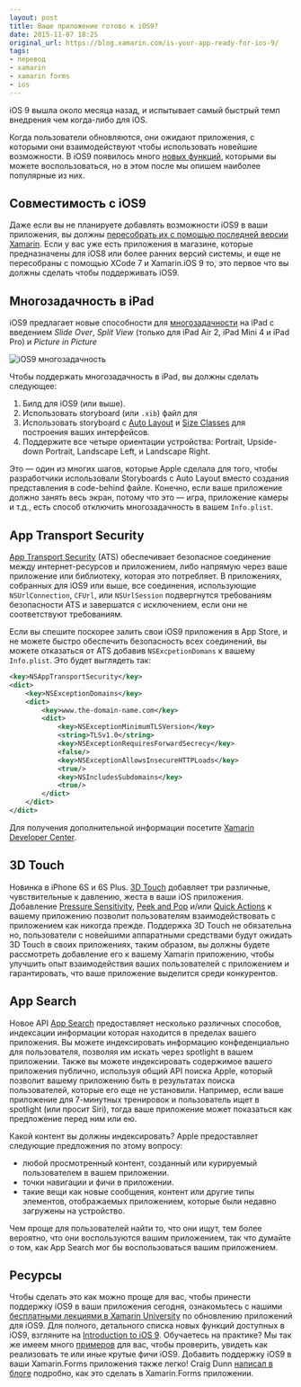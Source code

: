 ```yaml
---
layout: post
title: Ваше приложение готово к iOS9?
date: 2015-11-07 18:25
original_url: https://blog.xamarin.com/is-your-app-ready-for-ios-9/
tags:
- перевод
- xamarin
- xamarin forms
- ios
---
```


iOS 9 вышла около месяца назад, и испытывает самый быстрый темп внедрения чем когда-либо для iOS.

Когда пользователи обновляются, они ожидают приложения, с которыми они взаимодействуют чтобы использовать новейшие возможности. В iOS9 появилось много [новых функций](http://https/developer.xamarin.com/guides/ios/platform_features/introduction_to_ios9/), которыми вы можете воспользоваться, но в этом после мы опишем наиболее популярные из них.

## Совместимость с iOS9

Даже если вы не планируете добавлять возможности iOS9 в ваши приложения, вы должны [пересобрать их с помощью последней версии Xamarin](https://developer.xamarin.com/guides/ios/platform_features/ios9/). Если у вас уже есть приложения в магазине, которые предназначены для iOS8 или более ранних версий системы, и еще не пересобраны с помощью XCode 7 и Xamarin.iOS 9 то, это первое что вы должны сделать чтобы поддерживать iOS9.

## Многозадачность в iPad

iOS9 предлагает новые способности для [многозадачности](http://developer.xamarin.com/guides/ios/platform_features/introduction_to_ios9/multitasking/) на iPad с введением *Slide Over*, *Split View* (только для iPad Air 2, iPad Mini 4 и iPad Pro) и *Picture in Picture*

![iOS9 многозадачность](https://blog.xamarin.com/wp-content/uploads/2015/08/io-9-split-view-multitasking-300x216.jpg)

Чтобы поддержать многозадачность в iPad, вы должны сделать следующее:

1. Билд для iOS9 (или выше).
2. Использовать storyboard (или `.xib`) файл для
3. Использовать storyboard с [Auto Layout](https/developer.xamarin.com/guides/ios/user_interface/designer/designer_auto_layout/) и [Size Classes](https://developer.xamarin.com/guides/ios/platform_features/introduction_to_unified_storyboards/#Size_Classes) для построения ваших интерфейсов.
4. Поддержите все четыре ориентации устройства: Portrait, Upside-down Portrait, Landscape Left, и Landscape Right.

Это — один из многих шагов, которые Apple сделала для того, чтобы разработчики использовали Storyboards с Auto Layout вместо создания представления в code-behind файле. Конечно, если ваше приложение должно занять весь экран, потому что это — игра, приложение камеры и т.д., есть способ отключить многозадачность в вашем `Info.plist`.

## App Transport Security

[App Transport Security](http://developer.xamarin.com/guides/ios/platform_features/introduction_to_ios9/ats/) (ATS)  обеспечивает безопасное соединение между интернет-ресурсов и приложением, либо напрямую через ваше приложение или библиотеку, которая это потребляет. В приложениях, собранных для iOS9 или выше, все соединения, использующие `NSUrlConnection`, `CFUrl`, или `NSUrlSession` подвергнутся требованиям безопасности ATS и завершатся с исключением, если они не соответствуют требованиям.

Если вы спешите поскорее залить свои iOS9 приложения в App Store, и не можете быстро обеспечить безопасность всех соединений, вы можете отказаться от ATS добавив `NSExcpetionDomans` к вашему `Info.plist`. Это будет выглядеть так:

```xml
<key>NSAppTransportSecurity</key>
<dict>
	<key>NSExceptionDomains</key>
	<dict>
		<key>www.the-domain-name.com</key>
		<dict>
			<key>NSExceptionMinimumTLSVersion</key>
			<string>TLSv1.0</string>
			<key>NSExceptionRequiresForwardSecrecy</key>
			<false/>
			<key>NSExceptionAllowsInsecureHTTPLoads</key>
			<true/>
			<key>NSIncludesSubdomains</key>
			<true/>
		</dict>
	</dict>
</dict>
```

Для получения дополнительной информации посетите [Xamarin Developer Center](https://developer.xamarin.com/guides/ios/platform_features/introduction_to_ios9/ats/#Opting-Out_of_ATS).

## 3D Touch

Новинка в iPhone 6S и 6S Plus. [3D Touch](https://developer.xamarin.com/guides/ios/platform_features/introduction_to_ios9/3dtouch/) добавляет три различные, чувствительные к давлению, жеста в ваши iOS приложения. Добавление [Pressure Sensitivity](https://developer.xamarin.com/guides/ios/platform_features/introduction_to_ios9/3dtouch/#Pressure_Sensitivity), [Peek and Pop](https://developer.xamarin.com/guides/ios/platform_features/introduction_to_ios9/3dtouch/#Peek_and_Pop) и/или [Quick Actions](https://developer.xamarin.com/guides/ios/platform_features/introduction_to_ios9/3dtouch/#Quick_Actions) к вашему приложению позволит пользователям взаимодействовать с приложением как никогда прежде. Поддержка 3D Touch не обязательна но, пользователи с новейшими аппаратными средствами будут ожидать 3D Touch в своих приложениях, таким образом, вы должны будете рассмотреть добавление его к вашему Xamarin приложению, чтобы улучшить опыт взаимодействия ваших пользователей с приложением и гарантировать, что ваше приложение выделится среди конкурентов.

## App Search

Новое API [App Search](https://developer.xamarin.com/guides/ios/platform_features/introduction_to_ios9/search/) предоставляет несколько различных способов, индексации информации которая находится в пределах вашего приложения. Вы можете индексировать информацию конфеденциально для пользователя, позволяя им искать через spotlight в вашем приложении. Также вы можете индексировать содержимое вашего приложения публично, используя общий API поиска Apple, который позволит вашему приложению быть в результатах поиска пользователей, которые его еще не установили. Например, если ваше приложение для 7-минутных тренировок и пользователь ищет в spotlight (или просит Siri), тогда ваше приложение может показаться как предложение перед ним или ею.

Какой контент вы должны индексировать? Apple предоставляет следующие предложения по этому вопросу:

- любой просмотренный контент, созданный или курируемый пользователем в вашем приложении.
- точки навигации и фичи в приложении.
- такие вещи как новые сообщения, контент или другие типы элементов, отображаемых приложением, которые были недавно загружены на устройство.

Чем проще для пользователей найти то, что они ищут, тем более вероятно, что они воспользуются вашим приложением, так что думайте о том, как App Search мог бы воспользоваться вашим приложением.

## Ресурсы

Чтобы сделать это как можно проще для вас, чтобы принести поддержку iOS9 в ваши приложения сегодня, ознакомьтесь с нашими [бесплатными лекциями в Xamarin University](https://university.xamarin.com/lightninglectures/updating-your-xamarinios-apps-to-ios9) по обновлению приложений для iOS9. Для полного, детального списка новых функций доступных в iOS9, взгляните на [Introduction to iOS 9](http://developer.xamarin.com/guides/ios/platform_features/introduction_to_ios9/). Обучаетесь на практике? Мы так же имеем много [примеров](http://developer.xamarin.com/samples/ios/iOS9/) для вас, чтобы проверить, увидеть как реализовать те или иные крутые фичи iOS9. Добавить поддержку iOS9 в ваши Xamarin.Forms приложения также легко! Craig Dunn [написал в блоге](http://conceptdev.blogspot.com.by/2015/09/ios-9-ify-your-xamarinforms-app_29.html) подробно, как это сделать в Xamarin.Forms приложении.
